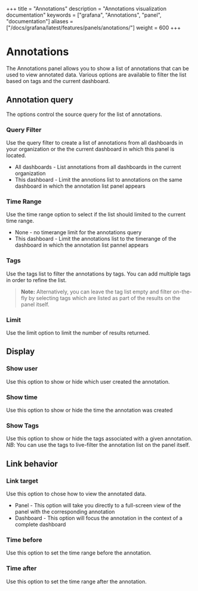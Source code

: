 +++
title = "Annotations"
description = "Annotations visualization documentation"
keywords = ["grafana", "Annotations", "panel", "documentation"]
aliases =["/docs/grafana/latest/features/panels/anotations/"]
weight = 600
+++

# Annotations 

The Annotations panel allows you to show a list of annotations that can be used to view annotated data. Various options are available to filter the list based on tags and the current dashboard.

## Annotation query

The options control the source query for the list of annotations. 

### Query Filter

Use the query filter to create a list of annotations from all dashboards in your organization or the the current dashboard in which this panel is located.

* All dashboards - List annotations from all dashboards in the current organization
* This dashboard - Limit the annotions list to annotations on the same dashboard in which the annotation list panel appears

### Time Range

Use the time range option to select if the list should limited to the current time range.

* None - no timerange limit for the annotations query
* This dashboard - Limit the annotations list to the timerange of the dashboard in which the annotation list pannel appears

### Tags

Use the tags list to filter the annotations by tags. You can add multiple tags in order to refine the list. 

> **Note:** Alternatively, you can leave the tag list empty and filter on-the-fly by selecting tags which are listed as part of the results on the panel itself.

### Limit

Use the limit option to limit the number of results returned.

## Display

### Show user

Use this option to show or hide which user created the annotation. 

### Show time

Use this option to show or hide the time the annotation was created

### Show Tags

Use this option to show or hide the tags associated with a given annotation. *NB*: You can use the tags to live-filter the annotation list on the panel itself.

## Link behavior

### Link target

Use this option to chose how to view the annotated data.

* Panel - This option will take you directly to a full-screen view of the panel with the corresponding annotation
* Dashboard - This option will focus the annotation in the context of a complete dashboard

### Time before

Use this option to set the time range before the annotation.

### Time after

Use this option to set the time range after the annotation.
